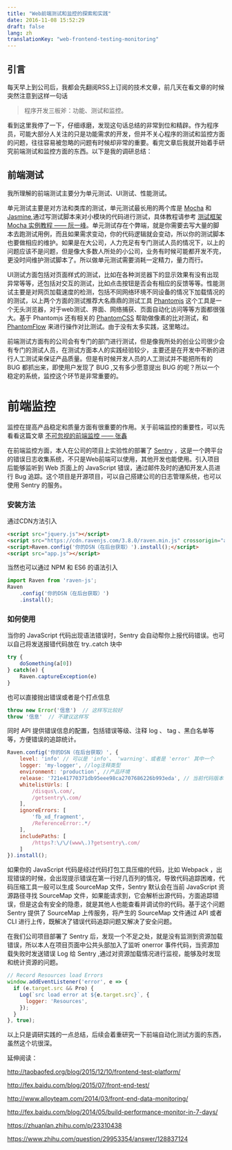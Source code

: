 ```yaml
---
title: "Web前端测试和监控的探索和实践"
date: 2016-11-08 15:52:29
draft: false
lang: zh
translationKey: "web-frontend-testing-monitoring"
---
```



## 引言
每天早上到公司后，我都会先翻阅RSS上订阅的技术文章，前几天在看文章的时候突然注意到这样一句话
> 程序开发三板斧：功能、测试和监控。

看到这里我停了一下，仔细琢磨，发现这句话总结的非常到位和精辟。作为程序员，可能大部分人关注的只是功能需求的开发，但并不关心程序的测试和监控方面的问题，往往容易被忽略的问题有时候却非常的重要。看完文章后我就开始着手研究前端测试和监控方面的东西。以下是我的调研总结：

## 前端测试
我所理解的前端测试主要分为单元测试、UI测试、性能测试。

单元测试主要是对方法和类库的测试，单元测试最长用的两个库是  [Mocha](https://mochajs.org/) 和 [Jasmine](https://jasmine.github.io/),通过写测试脚本来对小模块的代码进行测试，具体教程请参考 [测试框架 Mocha 实例教程 —— 阮一峰](http://www.ruanyifeng.com/blog/2015/12/a-mocha-tutorial-of-examples.html)。单元测试存在个弊端，就是你需要去写大量的脚本去跑测试用例，而且如果需求变动，你的代码逻辑就会变动，所以你的测试脚本也要做相应的维护。如果是在大公司，人力充足有专门测试人员的情况下，以上的问题应该不是问题，但是像大多数人所处的小公司，业务有时候可能都开发不完，更没时间维护测试脚本了。所以做单元测试需要消耗一定精力，量力而行。

UI测试方面包括对页面样式的测试，比如在各种浏览器下的显示效果有没有出现异常等等，还包括对交互的测试，比如点击按钮是否会有相应的反馈等等。性能测试主要是对网页加载速度的检测，包括不同网络环境不同设备的情况下加载情况的的测试，以上两个方面的测试推荐大名鼎鼎的测试工具 [Phantomjs](http://phantomjs.org/) 这个工具是一个无头浏览器，对于web测试、界面、网络捕获、页面自动化访问等等方面都很强大。基于 Phantomjs 还有相关的 [PhantomCSS](https://github.com/Huddle/PhantomCSS) 帮助做像素的比对测试，和 [PhantomFlow](https://github.com/Huddle/PhantomFlow) 来进行操作对比测试。由于没有太多实践，这里略过。

前端测试方面有的公司会有专门的部门进行测试，但是像我所处的创业公司很少会有专门的测试人员，在测试方面本人的实践经验较少，主要还是在开发中不断的进行人工测试来保证产品质量。但是有时候开发人员的人工测试并不能把所有的 BUG 都抓出来，即使用户发现了 BUG ,又有多少愿意提出 BUG 的呢？所以一个稳定的系统，监控这个环节是非常重要的。

# 前端监控
监控在提高产品稳定和质量方面有很重要的作用。关于前端监控的重要性，可以先看看这篇文章 [不可忽视的前端监控 —— 张鑫](https://zhuanlan.zhihu.com/p/23310438)

在前端监控方面，本人在公司的项目上实验性的部署了 [Sentry](https://github.com/getsentry/sentry) ，这是一个跨平台的错误日志收集系统，不只是Web前端可以使用，其他开发也能使用。引入项目后能够监听到 Web 页面上的 JavaScript 错误，通过邮件及时的通知开发人员进行 Bug 追踪。这个项目是开源项目，可以自己搭建公司的日志管理系统，也可以使用 Sentry 的服务。

### 安装方法
通过CDN方法引入
``` html
<script src="jquery.js"></script>
<script src="https://cdn.ravenjs.com/3.8.0/raven.min.js" crossorigin="anonymous"></script>
<script>Raven.config('你的DSN（在后台获取）').install();</script>
<script src="app.js"></script>
```
当然也可以通过 NPM 和 ES6 的语法引入
``` javascript
import Raven from 'raven-js';
Raven
    .config('你的DSN（在后台获取）')
    .install();
```

### 如何使用
当你的 JavaScript 代码出现语法错误时，Sentry 会自动帮你上报代码错误。也可以自己将发送报错代码放在 try..catch 块中
``` javascript
try {
    doSomething(a[0])
} catch(e) {
    Raven.captureException(e)
}
```
也可以直接抛出错误或者是个打点信息
``` javascript
throw new Error('信息')  // 这样写比较好
throw '信息'  // 不建议这样写
```

同时 API 提供错误信息的配置，包括错误等级、注释 log 、 tag 、黑白名单等等，方便错误的追踪统计。
``` javascript
Raven.config('你的DSN（在后台获取）', {
    level: 'info' // 可以是 'info'、 'warning'、或者是 'error' 其中一个
    logger: 'my-logger', //log注释类型 
    environment: 'production', //产品环境
    release: '721e41770371db95eee98ca2707686226b993eda', // 当前代码版本
    whitelistUrls: [ 
        /disqus\.com/,
        /getsentry\.com/
    ], 
    ignoreErrors: [
        'fb_xd_fragment',
        /ReferenceError:.*/
    ],
    includePaths: [
        /https?:\/\/(www\.)?getsentry\.com/
    ]
}).install();
```

如果你的 JavaScript 代码是经过代码打包工具压缩的代码，比如 Webpack ，出现错误的时候，会出现提示错误在第一行好几百列的情况，导致代码追踪困难，代码压缩工具一般可以生成 SourceMap 文件，Sentry 默认会在当前 JavaScript 资源路径寻找 SourceMap 文件，如果能请求到，它会解析出源代码，方面追踪错误，但是这会有安全的隐患，就是其他人也能查看并调试你的代码。基于这个问题 Sentry 提供了 SourceMap 上传服务，将产生的 SourceMap 文件通过 API 或者 CLI 进行上传，既解决了错误代码追踪问题又解决了安全问题。

在我们公司项目部署了 Sentry 后，发现一个不足之处，就是没有监测到资源加载错误，所以本人在项目页面中公共头部加入了监听 onerror 事件代码，当资源加载失败时发送错误 Log 给 Sentry ,通过对资源加载情况进行监视，能够及时发现和统计资源的问题。
``` javascript
// Record Resources load Errors
window.addEventListener('error', e => {
  if (e.target.src && Pro) {
    Log(`src load error at ${e.target.src}`, {
      logger: 'Resources',
    });
  }
}, true);
```

以上只是调研实践的一点总结，后续会着重研究一下前端自动化测试方面的东西，虽然这个坑很深。

延伸阅读：

http://taobaofed.org/blog/2015/12/10/frontend-test-platform/

http://fex.baidu.com/blog/2015/07/front-end-test/

http://www.alloyteam.com/2014/03/front-end-data-monitoring/

http://fex.baidu.com/blog/2014/05/build-performance-monitor-in-7-days/

https://zhuanlan.zhihu.com/p/23310438

https://www.zhihu.com/question/29953354/answer/128837124





